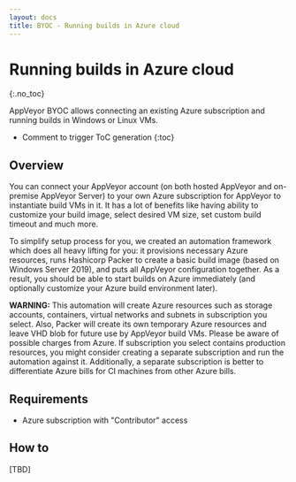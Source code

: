 ```yaml
---
layout: docs
title: BYOC - Running builds in Azure cloud
---
```


<!-- markdownlint-disable MD022 MD032 -->
# Running builds in Azure cloud
{:.no_toc}

AppVeyor BYOC allows connecting an existing Azure subscription and running builds in Windows or Linux VMs.

* Comment to trigger ToC generation
{:toc}
<!-- markdownlint-enable MD022 MD032 -->

## Overview

You can connect your AppVeyor account (on both hosted AppVeyor and on-premise AppVeyor Server) to your own Azure subscription for AppVeyor to instantiate build VMs in it. It has a lot of benefits like having ability to customize your build image, select desired VM size, set custom build timeout and much more.

To simplify setup process for you, we created an automation framework which does all heavy lifting for you: it provisions necessary Azure resources, runs Hashicorp Packer to create a basic build image (based on Windows Server 2019), and puts all AppVeyor configuration together. As a result, you should be able to start builds on Azure immediately (and optionally customize your Azure build environment later).

**WARNING:** This automation will create Azure resources such as storage accounts, containers, virtual networks and subnets in subscription you select. Also, Packer will create its own temporary Azure resources and leave VHD blob for future use by AppVeyor build VMs. Please be aware of possible charges from Azure. If subscription you select contains production resources, you might consider creating a separate subscription and run the automation against it. Additionally, a separate subscription is better to differentiate Azure bills for CI machines from other Azure bills.

## Requirements

* Azure subscription with "Contributor" access

## How to

[TBD]
